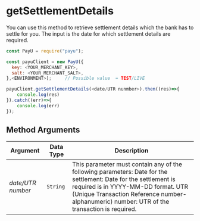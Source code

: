 getSettlementDetails
========================

You can use this method to retrieve settlement details which the bank has to settle for you. The input is the date for which settlement details are required.

```javascript
const PayU = require("payu");

const payuClient = new PayU({
  key: <YOUR_MERCHANT_KEY>,
  salt: <YOUR_MERCHANT_SALT>,
},<ENVIRONMENT>);     // Possible value  = TEST/LIVE

payuClient.getSettlementDetails(<date/UTR nunmber>).then((res)=>{
    console.log(res)
}).catch((err)=>{
    console.log(err)
});
```

## Method Arguments


Argument | Data Type |  Description
------------ | ------------- | -------------
*date/UTR number* | ```String``` | This parameter must contain any of the following parameters: Date for the settlement: Date for the settlement is required is in YYYY-MM-DD format. UTR (Unique Transaction Reference number-alphanumeric) number: UTR of the transaction is required. 